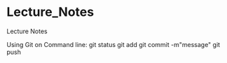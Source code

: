 Lecture_Notes
=============

Lecture Notes

Using Git on Command line:
git status
git add
git commit -m"message"
git push
